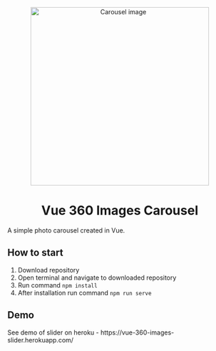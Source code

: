 <p align="center"><img width="400" src="https://github.com/Tomis03/vue-360-images-carousel/blob/master/src/assets/carousel.png" alt="Carousel image"></p>
<h1 align="center">Vue 360 Images Carousel</h1>
<p>A simple photo carousel created in Vue.</p>
<h2>How to start</h2>
<ol>
<li>Download repository</li>
<li>Open terminal and navigate to downloaded repository</li>
<li>Run command <code>npm install</code></li>
<li>After installation run command <code>npm run serve</code></li>
</ol>
<h2>Demo</h2>
See demo of slider on heroku - https://vue-360-images-slider.herokuapp.com/
